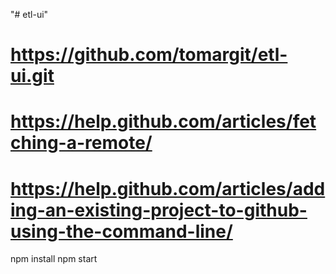 "# etl-ui" 


# https://github.com/tomargit/etl-ui.git

# https://help.github.com/articles/fetching-a-remote/

# https://help.github.com/articles/adding-an-existing-project-to-github-using-the-command-line/

npm install 
npm start
